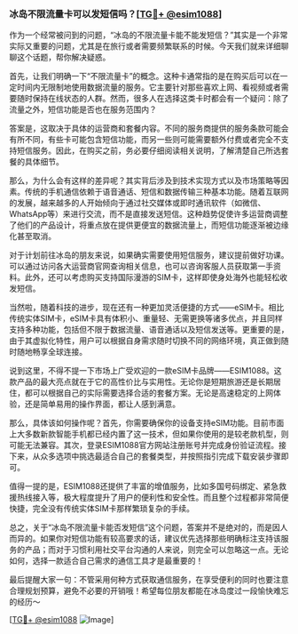 ### 冰岛不限流量卡可以发短信吗？[[TG💪+ @esim1088](https://t.me/s/esim1088)]

作为一个经常被问到的问题，“冰岛的不限流量卡能不能发短信？”其实是一个非常实际又重要的问题，尤其是在旅行或者需要频繁联系的时候。今天我们就来详细聊聊这个话题，帮你解决疑惑。

首先，让我们明确一下“不限流量卡”的概念。这种卡通常指的是在购买后可以在一定时间内无限制地使用数据流量的服务。它主要针对那些喜欢上网、看视频或者需要随时保持在线状态的人群。然而，很多人在选择这类卡时都会有一个疑问：除了流量之外，短信功能是否也在服务范围内？

答案是，这取决于具体的运营商和套餐内容。不同的服务商提供的服务条款可能会有所不同，有些卡可能包含短信功能，而另一些则可能需要额外付费或者完全不支持短信服务。因此，在购买之前，务必要仔细阅读相关说明，了解清楚自己所选套餐的具体细节。

那么，为什么会有这样的差异呢？其实背后涉及到技术实现方式以及市场策略等因素。传统的手机通信依赖于语音通话、短信和数据传输三种基本功能。随着互联网的发展，越来越多的人开始倾向于通过社交媒体或即时通讯软件（如微信、WhatsApp等）来进行交流，而不是直接发送短信。这种趋势促使许多运营商调整了他们的产品设计，将重点放在提供更便宜的数据流量上，而短信功能逐渐被边缘化甚至取消。

对于计划前往冰岛的朋友来说，如果确实需要使用短信服务，建议提前做好功课。可以通过访问各大运营商官网查询相关信息，也可以咨询客服人员获取第一手资料。此外，还可以考虑购买支持国际漫游的SIM卡，这样即使身处海外也能轻松收发短信。

当然啦，随着科技的进步，现在还有一种更加灵活便捷的方式——eSIM卡。相比传统实体SIM卡，eSIM卡具有体积小、重量轻、无需更换等诸多优点，并且同样支持多种功能，包括但不限于数据流量、语音通话以及短信发送等。更重要的是，由于其虚拟化特性，用户可以根据自身需求随时切换不同的网络环境，真正做到随时随地畅享全球连接。

说到这里，不得不提一下市场上广受欢迎的一款eSIM卡品牌——ESIM1088。这款产品的最大亮点就在于它的高性价比与实用性。无论你是短期旅游还是长期居住，都可以根据自己的实际需要选择合适的套餐方案。无论是高速稳定的上网体验，还是简单易用的操作界面，都让人感到满意。

那么，具体该如何操作呢？首先，你需要确保你的设备支持eSIM功能。目前市面上大多数新款智能手机都已经内置了这一技术，但如果你使用的是较老款机型，则可能无法兼容。其次，登录ESIM1088官方网站注册账号并完成身份验证流程。接下来，从众多选项中挑选最适合自己的套餐类型，并按照指引完成下载安装步骤即可。

值得一提的是，ESIM1088还提供了丰富的增值服务，比如多国号码绑定、紧急救援热线接入等，极大程度提升了用户的便利性和安全性。而且整个过程都非常简便快捷，完全没有传统实体SIM卡那样繁琐复杂的手续。

总之，关于“冰岛不限流量卡能否发短信”这个问题，答案并不是绝对的，而是因人而异的。如果你对短信功能有较高要求的话，建议优先选择那些明确标注支持该服务的产品；而对于习惯利用社交平台沟通的人来说，则完全可以忽略这一点。无论如何，选择一款适合自己需求的通信工具才是最重要的！

最后提醒大家一句：不管采用何种方式获取通信服务，在享受便利的同时也要注意合理规划预算，避免不必要的开销哦！希望每位朋友都能在冰岛度过一段愉快难忘的经历～

[[TG💪+ @esim1088](https://t.me/s/esim1088) ![Image](https://i.postimg.cc/4NQfJmqS/Snipaste-2025-05-13-00-14-12.png)]